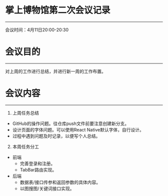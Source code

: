 # 掌上博物馆第二次会议记录
---
会议时间：4月11日20:00-20:30  

# 会议目的
---
对上周的工作进行总结，并进行新一周的工作布置。

# 会议内容
---
1. 上周任务总结
* GitHub的操作问题。往仓库push文件前要注意创建新分支。
* 设计页面的字体问题。可以使用React Native默认字体，自行设计。  
* 过程中遇到问题及时记录，以便写个人总结。  
2. 本周任务分工
* 前端  
  - 完善登录和注册。
  - TabBar路由实现。
* 后端  
  - 数据表/接口传参和返回参数的具体内容。
  - 以图搜图/关键词接口实现。